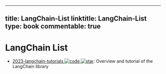 
---
title: LangChain-List
linktitle: LangChain-List
type: book
commentable: true
---

# LangChain List

- [2023-langchain-tutorials ![code](https://ng-tech.icu/assets/code.svg) ![star](https://img.shields.io/github/stars/gkamradt/langchain-tutorials)](https://github.com/gkamradt/langchain-tutorials): Overview and tutorial of the LangChain library

    
